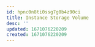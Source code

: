 ```yaml
---
id: hpnc0n8ti0ssg7g0b4z90ci
title: Instance Storage Volume
desc: ''
updated: 1671076220209
created: 1671076220209
---
```

